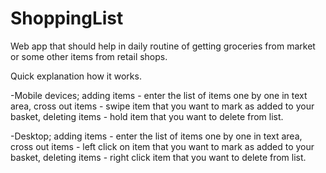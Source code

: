 # ShoppingList
Web app that should help in daily routine of getting groceries from market or some other items from retail shops.

Quick explanation how it works. 

-Mobile devices;
adding items - enter the list of items one by one in text area,
cross out items - swipe item that you want to mark as added to your basket,
deleting items - hold item that you want to delete from list.

-Desktop;
adding items - enter the list of items one by one in text area,
cross out items - left click on item that you want to mark as added to your basket,
deleting items - right click item that you want to delete from list.
